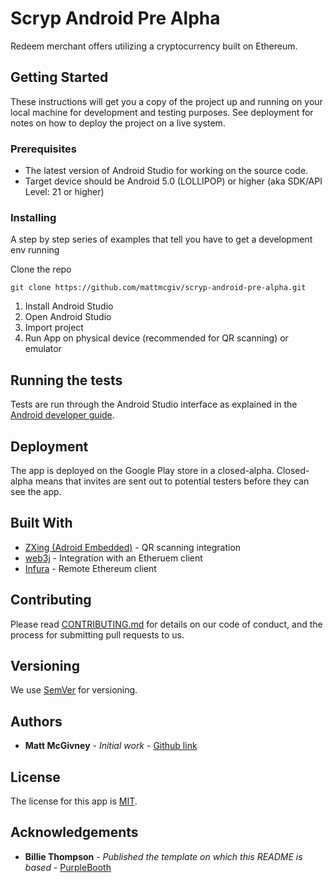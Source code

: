 # Scryp Android Pre Alpha

Redeem merchant offers utilizing a cryptocurrency built on Ethereum.

## Getting Started

These instructions will get you a copy of the project up and running on your local machine for development and testing purposes. See deployment for notes on how to deploy the project on a live system.

### Prerequisites

* The latest version of Android Studio for working on the source code.
* Target device should be Android 5.0 (LOLLIPOP) or higher (aka SDK/API Level: 21 or higher)

### Installing

A step by step series of examples that tell you have to get a development env running

Clone the repo

```
git clone https://github.com/mattmcgiv/scryp-android-pre-alpha.git
```

1. Install Android Studio
2. Open Android Studio
3. Import project
4. Run App on physical device (recommended for QR scanning) or emulator

## Running the tests

Tests are run through the Android Studio interface as explained in the [Android developer guide](https://developer.android.com/studio/test/index.html#run_a_test).

## Deployment

The app is deployed on the Google Play store in a closed-alpha. Closed-alpha means that invites are sent out to potential testers before they can see the app.

## Built With

* [ZXing (Adroid Embedded)](https://github.com/journeyapps/zxing-android-embedded) - QR scanning integration
* [web3j](https://github.com/web3j/web3j) - Integration with an Etheruem client
* [Infura](https://infura.io) - Remote Ethereum client

## Contributing
Please read [CONTRIBUTING.md](https://github.com/mattmcgiv/scryp-android-pre-alpha/blob/readme/CONTRIBUTING.MD) for details on our code of conduct, and the process for submitting pull requests to us.

## Versioning

We use [SemVer](http://semver.org/) for versioning.

## Authors

* **Matt McGivney** - *Initial work* - [Github link](https://github.com/mattmcgiv)

## License

The license for this app is [MIT](https://opensource.org/licenses/MIT).

## Acknowledgements
* **Billie Thompson** - *Published the template on which this README is based* - [PurpleBooth](https://github.com/PurpleBooth)
